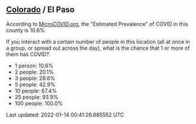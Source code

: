 
## [Colorado](/united-states/colorado) / El Paso

According to [MicroCOVID.org](http://microcovid.org),
the "Estimated Prevalence" of COVID in this county is 10.6%

If you interact with a certain number of people in this location
(all at once in a group, or spread out across the day), what is the chance that
1 or more of them has COVID?

- 1 person: 10.6%
- 2 people: 20.1%
- 3 people: 28.6%
- 5 people: 42.9%
- 10 people: 67.4%
- 25 people: 93.9%
- 100 people: 100.0%

Last updated: 2022-01-14 00:41:26.685552 UTC
